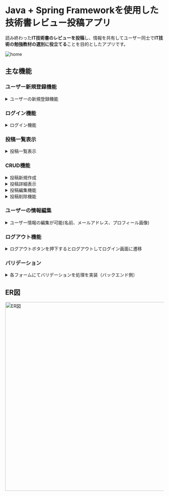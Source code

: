 # Java + Spring Frameworkを使用した技術書レビュー投稿アプリ
読み終わった**IT技術書のレビューを投稿**し、情報を共有してユーザー同士で**IT技術の勉強教材の選別に役立てる**ことを目的としたアプリです。  

![home](https://github.com/user-attachments/assets/ab0c7039-94b4-40bf-8bb5-fa69ceb59827)

## 主な機能
  ### ユーザー新規登録機能
  <details><summary>ユーザーの新規登録機能</summary>
  
  #### ユーザーの新規登録が可能  
  ![image](https://github.com/user-attachments/assets/aa72eb3d-7dee-4b8c-9b28-c506e50e62e7)
   
   ---
  ![image](https://github.com/user-attachments/assets/7eba9a8c-0117-4659-a7f8-89bc54da1498)
  </details>
  
  ### ログイン機能
  <details><summary>ログイン機能</summary>

  #### ユーザーのログインが可能
  ![image](https://github.com/user-attachments/assets/28dc585d-8828-4df3-811c-f12a17ed5548)
  
  ---
 ![image](https://github.com/user-attachments/assets/e83de452-cfe3-45db-a1a6-372b2f125f13)
  
  </details>
  
  ### 投稿一覧表示
  <details><summary>投稿一覧表示</summary>

  #### 一覧にて各ユーザーが投稿したIT技術書レビューを確認可能
 ![postList](https://github.com/user-attachments/assets/c52e3f67-2ce5-47a7-a075-6ccab27ca4dc)
  </details>

  ### CRUD機能
  <details><summary>投稿新規作成</summary>

  #### 投稿を新規作成することが可能
  ![postCreate](https://github.com/user-attachments/assets/395a450f-df0b-43ab-99b1-7e38b36d963a)  
  
  ---
  ![postCreate_success_](https://github.com/user-attachments/assets/a30abdcd-7383-4c80-9490-3c86d7578e12)

  </details>
  <details><summary>投稿詳細表示</summary>

  #### 投稿の詳細を確認することが可能
  - **ログインユーザー**が作成した投稿の詳細ページ
　![postDetail_login_user](https://github.com/user-attachments/assets/912ca3d2-78c2-44c4-8de6-42ff527d8708)
  ---
  - **他のユーザー**が作成した投稿の詳細ページ
  ![postDetail_another_user](https://github.com/user-attachments/assets/1ca9dad9-c3a1-41ba-bc00-fed535f6bf1f)

  </details>
  <details><summary>投稿編集機能</summary>

  #### 投稿を編集することが可能
  - 編集フォームにて編集後、更新ボタンを押下
   ![postEdit](https://github.com/user-attachments/assets/6c170549-c932-4bbd-872a-705027ae70e0)
  ---
  - 投稿編集後、投稿一覧
   ![postEdit_success](https://github.com/user-attachments/assets/c3524566-91cc-47ab-a159-65cd3d96606b)
  ---
  - 投稿編集後、投稿詳細
  ![edit_after_postDetail](https://github.com/user-attachments/assets/d41f7147-5fe8-441f-befb-76b77139028c)

  </details>
  <details><summary>投稿削除機能</summary>

  #### 投稿を削除することが可能  
  ![postDelete_confirm](https://github.com/user-attachments/assets/e12ae4cc-c6b7-4eb5-b334-5e181d49f1db)　
 
  ---
  ![postDelete_success](https://github.com/user-attachments/assets/b40c3339-bc2f-4644-a6a5-9b7e55d2e8d7)

  </details>


  ### ユーザーの情報編集  
  <details><summary>ユーザー情報の編集が可能(名前、メールアドレス、プロフィール画像)</summary>  
    
 ![image](https://github.com/user-attachments/assets/ef37c491-b360-4725-a9d3-6792d8d53566)
  
  --- 
  ![userEdit_success](https://github.com/user-attachments/assets/0cab8a24-5a22-4199-a81b-545cfed3344e)  
  
  ---
  ![user_picture_set_postList](https://github.com/user-attachments/assets/70ff8454-e601-4e99-8713-b5e5231bda77)
  
  </details>
  
  ### ログアウト機能
   <details><summary>ログアウトボタンを押下するとログアウトしてログイン画面に遷移</summary>

  ![logout_success](https://github.com/user-attachments/assets/48bcb7f8-031c-4c23-a54d-5e722a96d124)
  </details>

  ### バリデーション
  <details><summary>各フォームにてバリデーションを処理を実装（バックエンド側）</summary>
    
  ![image](https://github.com/user-attachments/assets/822badb1-3459-4f15-a493-639ed1a7879a)

  </details>
  
## ER図
<img src="https://github.com/user-attachments/assets/0a77af8c-d2fb-4366-b997-9ff72193fd42" alt="ER図" width="600">

